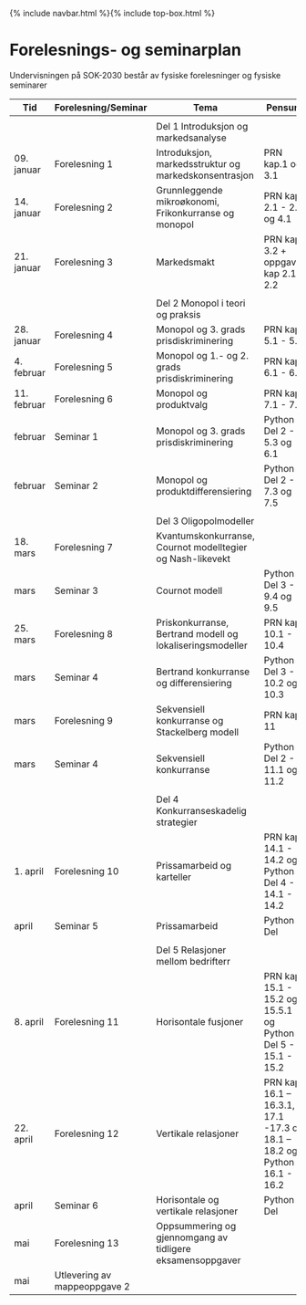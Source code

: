 {% include navbar.html %}{% include top-box.html %}
# Forelesnings- og seminarplan  
Undervisningen på SOK-2030 består av fysiske forelesninger og fysiske seminarer






| Tid        | Forelesning/Seminar      | Tema                   | Pensum |    Ressurser |       
|------------|--------------|------------------------|-------------------|-------|      
|   |    |   |   |
|            |  |Del 1 Introduksjon og markedsanalyse|    |
|09. januar  |Forelesning 1 |Introduksjon, markedsstruktur og markedskonsentrasjon            |PRN kap.1 og 3.1  |      |    
|14. januar  |Forelesning 2 |Grunnleggende mikroøkonomi, Frikonkurranse og monopol |PRN kap. 2.1 - 2.2 og 4.1||
|21. januar  |Forelesning 3  |Markedsmakt |PRN kap. 3.2 + oppgaver kap 2.1 - 2.2 | |
|   |   |  |
|            |              |Del 2 Monopol i teori og praksis|    |
|28. januar  |Forelesning 4 |Monopol og 3. grads prisdiskriminering      |PRN kap. 5.1 - 5.5|  |
|4. februar |Forelesning 5|Monopol og 1.- og 2. grads prisdiskriminering|PRN kap. 6.1 - 6.3 |  |  
|11. februar |Forelesning 6|Monopol og produktvalg|PRN kap. 7.1 - 7.5 | |
|februar |Seminar 1 |Monopol og 3. grads prisdiskriminering |Python Del 2 - 5.3 og 6.1 | |
| februar |Seminar 2|Monopol og produktdifferensiering| Python Del 2 - 7.3 og 7.5| | 
|  |   |   |
|            |              |Del 3 Oligopolmodeller|    |
|18. mars|Forelesning 7 |Kvantumskonkurranse, Cournot modelltegier og Nash-likevekt   ||
|mars |Seminar 3|Cournot modell|Python Del 3 - 9.4 og 9.5| |
|25. mars  |Forelesning 8 |Priskonkurranse, Bertrand modell og lokaliseringsmodeller |PRN kap. 10.1 - 10.4 | |
|mars|Seminar 4|Bertrand konkurranse og differensiering| Python Del 3 - 10.2 og 10.3| | 
| mars |Forelesning 9|Sekvensiell konkurranse og Stackelberg modell |PRN kap. 11 |    |
| mars |Seminar 4| Sekvensiell konkurranse|  Python Del 2 - 11.1 og 11.2 |   |   
|   |   |  |
|            |              |Del 4 Konkurranseskadelig strategier|    |
|1. april|Forelesning 10 |Prissamarbeid og karteller  |PRN kap. 14.1 - 14.2 og Python Del 4 - 14.1 - 14.2| |
| april |Seminar 5| Prissamarbeid|  Python Del  |   |   
  |   |   | |
|      |      |Del 5 Relasjoner mellom bedrifterr|    |
|8. april|Forelesning 11 |Horisontale fusjoner          |PRN kap. 15.1 - 15.2 og 15.5.1 og Python Del 5 - 15.1 - 15.2  |  |
|22. april|Forelesning 12|Vertikale relasjoner |PRN kap. 16.1 – 16.3.1, 17.1 -17.3 og 18.1 – 18.2 og Python 16.1 - 16.2| |
|april |Seminar 6|Horisontale og vertikale relasjoner|  Python Del  |   |   
|mai|Forelesning 13|Oppsummering og gjennomgang av tidligere eksamensoppgaver  ||   
|mai| Utlevering av mappeoppgave 2|  |  |




